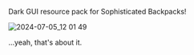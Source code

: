 
Dark GUI resource pack for Sophisticated Backpacks!

![2024-07-05_12 01 49](https://github.com/DatArcher/Dark-Sophisticated-Backpacks/assets/84479226/4d8b5a6d-7b5a-4cd7-b45b-62b1a3268d9d)

...yeah, that's about it.
